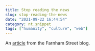 ```yaml
---
title: Stop reading the news
slug: stop-reading-the-news
date: "2021-09-22 16:44:54"
category: nt.snippet
tags: ["humanity", "culture", "web"]
---
```


An [article](https://fs.blog/2013/12/stop-reading-news/) from the Farnham Street
blog.
